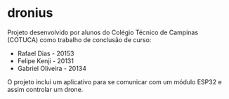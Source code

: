 # dronius

Projeto desenvolvido por alunos do Colégio Técnico de Campinas (COTUCA) como trabalho de conclusão de curso:
- Rafael Dias - 20153
- Felipe Kenji - 20131
- Gabriel Oliveira - 20134

O projeto inclui um aplicativo para se comunicar com um módulo ESP32 e assim controlar um drone.
